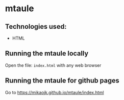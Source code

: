 # mtaule

## Technologies used:
- HTML

## Running the mtaule locally
Open the file: `index.html` with any web browser
## Running the mtaule for github pages
Go to https://mikaojk.github.io/mtaule/index.html